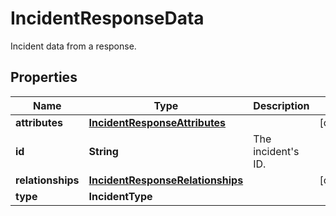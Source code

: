 # IncidentResponseData

Incident data from a response.

## Properties

| Name              | Type                                                                  | Description            | Notes      |
| ----------------- | --------------------------------------------------------------------- | ---------------------- | ---------- |
| **attributes**    | [**IncidentResponseAttributes**](IncidentResponseAttributes.md)       |                        | [optional] |
| **id**            | **String**                                                            | The incident&#39;s ID. |
| **relationships** | [**IncidentResponseRelationships**](IncidentResponseRelationships.md) |                        | [optional] |
| **type**          | **IncidentType**                                                      |                        |
